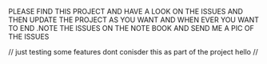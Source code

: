 PLEASE FIND THIS PROJECT AND  HAVE A LOOK ON THE ISSUES AND THEN UPDATE THE PROJECT AS YOU WANT AND WHEN EVER YOU WANT TO END .NOTE THE ISSUES ON THE NOTE BOOK AND SEND ME A PIC OF THE ISSUES

// just testing some  features dont conisder this as part of the project
hello
//
